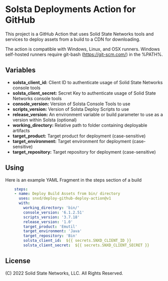# Solsta Deployments Action for GitHub

This project is a GitHub Action that uses Solid State Networks tools and services to deploy assets from a build to a CDN for downloading.  

The action is compatible with Windows, Linux, and OSX runners.  Windows self-hosted runners require git-bash (https://git-scm.com/) in the %PATH%.

## Variables

* **solsta_client_id:**     Client ID to authenticate usage of Solid State Networks console tools
* **solsta_client_secret:** Secret Key to authenticate usage of Solid State Networks console tools
* **console_version:**      Version of Solsta Console Tools to use
* **scripts_version:**      Version of Solsta Deploy Scripts to use
* **release_version:**      An environment variable or build parameter to use as a version within Solsta (optional)
* **working_directory:**    Relative path to folder containing deployable artifacts
* **target_product:**       Target product for deployment (case-sensitive)
* **target_environment:**   Target environment for deployment (case-sensitive)
* **target_repository:**    Target repository for deployment (case-sensitive)

## Using

Here is an example YAML Fragment in the steps section of a build

```yaml
    steps:
    - name: Deploy Build Assets from bin/ directory
      uses: snxd/deploy-github-deploy-action@v1
      with:
        working_directory: 'bin/'
        console_version: '6.1.2.51'
        scripts_version: '3.7.18'
        release_version: '1.0'
        target_product: 'Emutil'
        target_environment: 'Java'
        target_repository: 'Bin'
        solsta_client_id:  ${{ secrets.SNXD_CLIENT_ID }}
        solsta_client_secret:  ${{ secrets.SNXD_CLIENT_SECRET }}

```


## License
(C) 2022 Solid State Networks, LLC.  All Rights Reserved.
